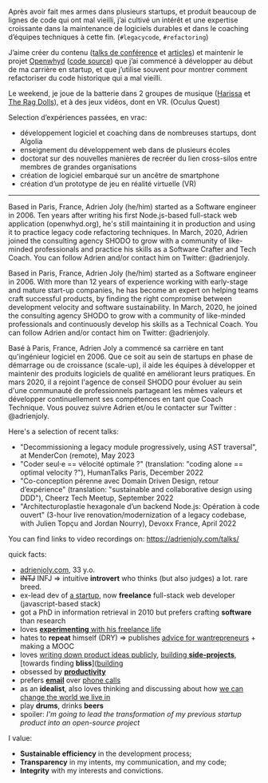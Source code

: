 Après avoir fait mes armes dans plusieurs startups, et produit beaucoup de lignes de code qui ont mal vieilli, j’ai cultivé un intérêt et une expertise croissante dans la maintenance de logiciels durables et dans le coaching d’équipes techniques à cette fin. (`#legacycode`, `#refactoring`)

J’aime créer du contenu ([talks de conférence](https://adrienjoly.com/talks/) et [articles](https://adrienjoly.com/posts/)) et maintenir le projet [Openwhyd](https://openwhyd.org/) ([code source](https://github.com/openwhyd/openwhyd)) que j’ai commencé à développer au début de ma carrière en startup, et que j’utilise souvent pour montrer comment refactoriser du code historique qui a mal vieilli.

Le weekend, je joue de la batterie dans 2 groupes de musique ([Harissa](https://www.facebook.com/harissaquartet) et [The Rag Dolls](https://www.facebook.com/profile.php?id=100087952024848)), et à des jeux vidéos, dont en VR. (Oculus Quest)

Selection d’expériences passées, en vrac:

- développement logiciel et coaching dans de nombreuses startups, dont Algolia
- enseignement du développement web dans de plusieurs écoles
- doctorat sur des nouvelles manières de recréer du lien cross-silos entre membres de grandes organisations
- création de logiciel embarqué sur un ancêtre de smartphone
- création d’un prototype de jeu en réalité virtuelle (VR)

---

Based in Paris, France, Adrien Joly (he/him) started as a Software engineer in 2006. Ten years after writing his first Node.js-based full-stack web application (openwhyd.org), he's still maintaining it in production and using it to practice legacy code refactoring techniques. In March, 2020, Adrien joined the consulting agency SHODO to grow with a community of like-minded professionals and practice his skills as a Software Crafter and Tech Coach. You can follow Adrien and/or contact him on Twitter: @adrienjoly.

Based in Paris, France, Adrien Joly (he/him) started as a Software engineer in 2006. With more than 12 years of experience working with early-stage and mature start-up companies, he has become an expert on helping teams craft successful products, by finding the right compromise between development velocity and software sustainability. In March, 2020, he joined the consulting agency SHODO to grow with a community of like-minded professionals and continuously develop his skills as a Technical Coach. You can follow Adrien and/or contact him on Twitter: @adrienjoly.

Basé à Paris, France, Adrien Joly a commencé sa carrière en tant qu'ingénieur logiciel en 2006. Que ce soit au sein de startups en phase de démarrage ou de croissance (scale-up), il aide les équipes à développer et maintenir des produits logiciels de qualité en améliorant leurs pratiques. En mars 2020, il a rejoint l'agence de conseil SHODO pour évoluer au sein d'une communauté de professionnels partageant les mêmes valeurs et développer continuellement ses compétences en tant que Coach Technique. Vous pouvez suivre Adrien et/ou le contacter sur Twitter : @adrienjoly.

Here's a selection of recent talks:
- "Decommissioning a legacy module progressively, using AST traversal", at MenderCon (remote), May 2023
- "Coder seul·e == vélocité optimale ?" (translation: "coding alone == optimal velocity ?"), HumanTalks Paris, December 2022
- "Co-conception pérenne avec Domain Driven Design, retour d’expérience" (translation: "sustainable and collaborative design using DDD"), Cheerz Tech Meetup, September 2022
- "Architecturoplastie hexagonale d’un backend Node.js: Opération à code ouvert" (3-hour live renovation/modernization of a legacy codebase, with Julien Topçu and Jordan Nourry), Devoxx France, April 2022

You can find links to video recordings on: https://adrienjoly.com/talks/

quick facts:

- [adrienjoly.com](adrienjoly.com), 33 y.o.
- ~~INTJ~~ INFJ => intuitive **introvert** who thinks (but also judges) a lot. rare breed.
- ex-lead dev of [a startup](http://whyd.com), now **freelance** full-stack web developer (javascript-based stack)
- got a PhD in information retrieval in 2010 but prefers crafting **software** than research
- loves [**experimenting** with his freelance life](https://medium.com/@adrienjoly/enseignements-apr%C3%A8s-1-an-d-erreurs-en-tant-que-d%C3%A9veloppeur-freelance-916f855efd9b#.nhcgtt461)
- hates to **repeat** himself (DRY) => publishes [advice for wantrepreneurs](http://bit.ly/startupnoob) + making a MOOC
- loves [writing down product ideas publicly](https://www.wunderlist.com/list/131400047), [building **side-projects**](https://medium.com/@adrienjoly/chaque-semaine-1-jour-pour-r%C3%A9aliser-1-id%C3%A9e-f77c9a2b2c74#.9e1coyqj6), [towards finding **bliss**]([building](https://medium.com/@adrienjoly/from-immediate-profitability-to-pleasure-a-shift-of-priorities-3f767253084e#.erf3ine2d)
- obsessed by [**productivity**](https://tinyletter.com/productivity-tips)
- prefers [**email**](https://medium.com/@adrienjoly/why-email-does-not-stink-9267c948f3f9?source=user_profile---------19-) over [phone calls](https://byrslf.co/why-i-don-t-answer-most-phone-calls-4a71e1418854)
- as an **idealist**, also loves thinking and discussing about how [we can change the world we live in](https://medium.com/@adrienjoly/software-development-principles-that-should-also-be-applied-to-our-laws-a35182573d87#.c7gji4m6x)
- play **drums**, drinks **beers**
- spoiler: *I'm going to lead the transformation of my previous startup product into an open-source project*

I value:
- **Sustainable efficiency** in the development process;
- **Transparency** in my intents, my communication, and my code;
- **Integrity** with my interests and convictions.
